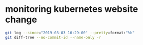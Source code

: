 # monitoring kubernetes website change
```sh
git log --since="2019-08-03 16:29:00" --pretty=format:"%h"
git diff-tree --no-commit-id --name-only -r
```
